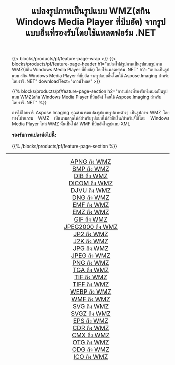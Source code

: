 ﻿---
title: แปลงรูปภาพเป็นรูปแบบ WMZ(สกิน Windows Media Player ที่บีบอัด) จากรูปแบบอื่นที่รองรับโดยใช้แพลตฟอร์ม .NET 
weight: 3920
url: /th/net/conversion/to/wmz/ 
lang: th
langdirlevel: 2
locales: zh-hans,ja,it,ru,de,es,fr,nl,id,lt,pl,pt,vi,tr,ko,zh-hant,ar,hi,th,sv,cs,uk,he
description: การใช้ Aspose.Imaging สำหรับไลบรารี .NET ทำให้ง่ายต่อการแปลงเป็น WMZ(สกิน Windows Media Player ที่บีบอัด) จากรูปแบบรูปภาพอื่นๆ ที่รองรับ
---

{{< blocks/products/pf/feature-page-wrap >}}
{{< blocks/products/pf/feature-page-header h1="แปลงไฟล์รูปภาพเป็นรูปแบบรูปภาพ WMZ(สกิน Windows Media Player ที่บีบอัด) โดยใช้แพลตฟอร์ม .NET" h2="แปลงเป็นรูปแบบ สกิน Windows Media Player ที่บีบอัด จากรูปแบบอื่นโดยใช้ Aspose.Imaging สำหรับไลบรารี .NET" downloadText="ดาวน์โหลด" >}}


{{% blocks/products/pf/feature-page-section  h2="การแปลงที่รองรับทั้งหมดเป็นรูปแบบ WMZ(สกิน Windows Media Player ที่บีบอัด) โดยใช้ Aspose.Imaging สำหรับไลบรารี .NET" %}}
<p align=justify>การใช้ไลบรารี Aspose.Imaging คุณสามารถแปลงรูปแบบรูปภาพต่างๆ เป็นรูปภาพ WMZ โดยทางโปรแกรม WMZ เป็นนามสกุลไฟล์สำหรับรูปแบบไฟล์สกินใน/สำหรับ/ใช้โดย Windows Media Player ไฟล์ WMZ นั้นเป็นไฟล์ WMF ที่บีบอัดในรูปแบบ XML</p>
<h3 style="margin-top:16px;">
รองรับการแปลงต่อไปนี้:
</h3>
{{% /blocks/products/pf/feature-page-section %}}
<div class="container-fluid productfamilypage bg-gray">
    <div class="convertypes bg-gray agp-content section">
        <div class="container">
		<hr style="margin-left:-20px;"/>
		<div class="row other-converters" style="gap: 10px;font-size: 19px;text-align:center;">
		    <div class='col-md-3 other-converter remove-lp remove-rp'><a href="/imaging/th/net/conversion/apng-to-wmz/" style="padding:15px;">APNG ถึง WMZ</a></div>
<div class='col-md-3 other-converter remove-lp remove-rp'><a href="/imaging/th/net/conversion/bmp-to-wmz/" style="padding:15px;">BMP ถึง WMZ</a></div>
<div class='col-md-3 other-converter remove-lp remove-rp'><a href="/imaging/th/net/conversion/dib-to-wmz/" style="padding:15px;">DIB ถึง WMZ</a></div>
<div class='col-md-3 other-converter remove-lp remove-rp'><a href="/imaging/th/net/conversion/dicom-to-wmz/" style="padding:15px;">DICOM ถึง WMZ</a></div>
<div class='col-md-3 other-converter remove-lp remove-rp'><a href="/imaging/th/net/conversion/djvu-to-wmz/" style="padding:15px;">DJVU ถึง WMZ</a></div>
<div class='col-md-3 other-converter remove-lp remove-rp'><a href="/imaging/th/net/conversion/dng-to-wmz/" style="padding:15px;">DNG ถึง WMZ</a></div>
<div class='col-md-3 other-converter remove-lp remove-rp'><a href="/imaging/th/net/conversion/emf-to-wmz/" style="padding:15px;">EMF ถึง WMZ</a></div>
<div class='col-md-3 other-converter remove-lp remove-rp'><a href="/imaging/th/net/conversion/emz-to-wmz/" style="padding:15px;">EMZ ถึง WMZ</a></div>
<div class='col-md-3 other-converter remove-lp remove-rp'><a href="/imaging/th/net/conversion/gif-to-wmz/" style="padding:15px;">GIF ถึง WMZ</a></div>
<div class='col-md-3 other-converter remove-lp remove-rp'><a href="/imaging/th/net/conversion/jpeg2000-to-wmz/" style="padding:15px;">JPEG2000 ถึง WMZ</a></div>
<div class='col-md-3 other-converter remove-lp remove-rp'><a href="/imaging/th/net/conversion/jp2-to-wmz/" style="padding:15px;">JP2 ถึง WMZ</a></div>
<div class='col-md-3 other-converter remove-lp remove-rp'><a href="/imaging/th/net/conversion/j2k-to-wmz/" style="padding:15px;">J2K ถึง WMZ</a></div>
<div class='col-md-3 other-converter remove-lp remove-rp'><a href="/imaging/th/net/conversion/jpg-to-wmz/" style="padding:15px;">JPG ถึง WMZ</a></div>
<div class='col-md-3 other-converter remove-lp remove-rp'><a href="/imaging/th/net/conversion/jpeg-to-wmz/" style="padding:15px;">JPEG ถึง WMZ</a></div>
<div class='col-md-3 other-converter remove-lp remove-rp'><a href="/imaging/th/net/conversion/png-to-wmz/" style="padding:15px;">PNG ถึง WMZ</a></div>
<div class='col-md-3 other-converter remove-lp remove-rp'><a href="/imaging/th/net/conversion/tga-to-wmz/" style="padding:15px;">TGA ถึง WMZ</a></div>
<div class='col-md-3 other-converter remove-lp remove-rp'><a href="/imaging/th/net/conversion/tif-to-wmz/" style="padding:15px;">TIF ถึง WMZ</a></div>
<div class='col-md-3 other-converter remove-lp remove-rp'><a href="/imaging/th/net/conversion/tiff-to-wmz/" style="padding:15px;">TIFF ถึง WMZ</a></div>
<div class='col-md-3 other-converter remove-lp remove-rp'><a href="/imaging/th/net/conversion/webp-to-wmz/" style="padding:15px;">WEBP ถึง WMZ</a></div>
<div class='col-md-3 other-converter remove-lp remove-rp'><a href="/imaging/th/net/conversion/wmf-to-wmz/" style="padding:15px;">WMF ถึง WMZ</a></div>
<div class='col-md-3 other-converter remove-lp remove-rp'><a href="/imaging/th/net/conversion/svg-to-wmz/" style="padding:15px;">SVG ถึง WMZ</a></div>
<div class='col-md-3 other-converter remove-lp remove-rp'><a href="/imaging/th/net/conversion/svgz-to-wmz/" style="padding:15px;">SVGZ ถึง WMZ</a></div>
<div class='col-md-3 other-converter remove-lp remove-rp'><a href="/imaging/th/net/conversion/eps-to-wmz/" style="padding:15px;">EPS ถึง WMZ</a></div>
<div class='col-md-3 other-converter remove-lp remove-rp'><a href="/imaging/th/net/conversion/cdr-to-wmz/" style="padding:15px;">CDR ถึง WMZ</a></div>
<div class='col-md-3 other-converter remove-lp remove-rp'><a href="/imaging/th/net/conversion/cmx-to-wmz/" style="padding:15px;">CMX ถึง WMZ</a></div>
<div class='col-md-3 other-converter remove-lp remove-rp'><a href="/imaging/th/net/conversion/otg-to-wmz/" style="padding:15px;">OTG ถึง WMZ</a></div>
<div class='col-md-3 other-converter remove-lp remove-rp'><a href="/imaging/th/net/conversion/odg-to-wmz/" style="padding:15px;">ODG ถึง WMZ</a></div>
<div class='col-md-3 other-converter remove-lp remove-rp'><a href="/imaging/th/net/conversion/ico-to-wmz/" style="padding:15px;">ICO ถึง WMZ</a></div>
                </div>
        </div>
    </div>
</div>
<br/>

